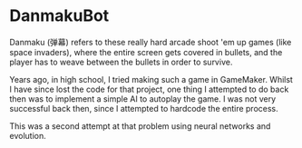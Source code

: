 # DanmakuBot

Danmaku (弹幕) refers to these really hard arcade shoot 'em up games (like space invaders), where the entire screen gets covered in bullets, and the player has to weave between the bullets in order to survive.

Years ago, in high school, I tried making such a game in GameMaker. Whilst I have since lost the code for that project, one thing I attempted to do back then was to implement a simple AI to autoplay the game. I was not very successful back then, since I attempted to hardcode the entire process.

This was a second attempt at that problem using neural networks and evolution. 



